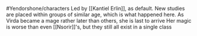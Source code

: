 #Yendorshone/characters
Led by [[Kantiel Erlin]], as default. New studies are placed within groups of similar age, which is what happened here. 
As Virda became a mage rather later than others, she is last to arrive
	Her magic is worse than even [[Nsorir]]'s, but they still all exist in a single class